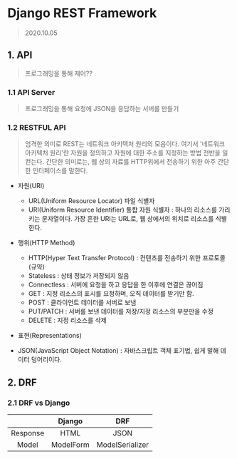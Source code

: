 # Django REST Framework

> 2020.10.05



## 1. API

> 프로그래밍을 통해 제어??



### 1.1 API Server

> 프로그래밍을 통해 요청에 JSON을 응답하는 서버를 만들기



### 1.2 RESTFUL API

> 엄격한 의미로 REST는 네트워크 아키텍처 원리의 모음이다. 여기서 '네트워크 아키텍처 원리'란 자원을 정의하고 자원에 대한 주소를 지정하는 방법 전반을 일컫는다. 간단한 의미로는, 웹 상의 자료를 HTTP위에서 전송하기 위한 아주 간단한 인터페이스를 말한다.

- 자원(URI) 
  - URL(Uniform Resource Locator) 파일 식별자
  - URI(Uniform Resource Identifier) 통합 자원 식별자 : 하나의 리소스를 가리키는 문자열이다. 가장 흔한 URI는 URL로, 웹 상에서의 위치로 리소스를 식별한다.
- 행위(HTTP Method)
  - HTTP(Hyper Text Transfer Protocol) : 컨텐츠를 전송하기 위한 프로토콜(규약)
  - Stateless : 상태 정보가 저장되지 않음
  - Connectless : 서버에 요청을 하고 응답을 한 이후에 연결은 끊어짐
  - GET : 지정 리소스의 표시를 요청하며, 오직 데이터를 받기만 함.
  - POST :  클라이언트 데이터를 서버로 보냄
  - PUT/PATCH : 서버를 보낸 데이터를 저장/지정 리소스의 부분만을 수정
  - DELETE : 지정 리소스를 삭제
- 표현(Representations)

- JSON(JavaScript Object Notation) : 자바스크립트 객체 표기법, 쉽게 말해 데이터 덩어리이다.



## 2. DRF



### 2.1 DRF vs Django

|          |  Django   |       DRF       |
| :------: | :-------: | :-------------: |
| Response |   HTML    |      JSON       |
|  Model   | ModelForm | ModelSerializer |











